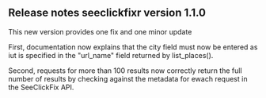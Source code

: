 ## Release notes seeclickfixr version 1.1.0

This new version provides one fix and one minor update

First, documentation now explains that the city field must now be entered as iut is specified in the "url_name" field returned by list_places().

Second, requests for more than 100 results now correctly return the full number of results by checking against the metadata for ewach request in the SeeClickFix API.

